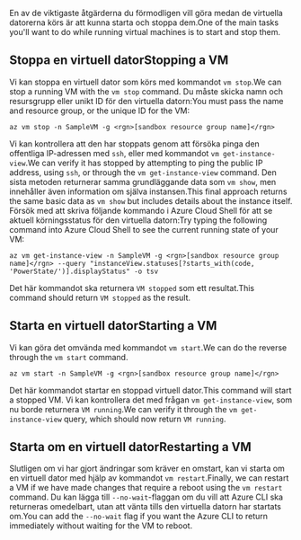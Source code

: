 <span data-ttu-id="5c4c5-101">En av de viktigaste åtgärderna du förmodligen vill göra medan de virtuella datorerna körs är att kunna starta och stoppa dem.</span><span class="sxs-lookup"><span data-stu-id="5c4c5-101">One of the main tasks you'll want to do while running virtual machines is to start and stop them.</span></span>

## <a name="stopping-a-vm"></a><span data-ttu-id="5c4c5-102">Stoppa en virtuell dator</span><span class="sxs-lookup"><span data-stu-id="5c4c5-102">Stopping a VM</span></span>

<span data-ttu-id="5c4c5-103">Vi kan stoppa en virtuell dator som körs med kommandot `vm stop`.</span><span class="sxs-lookup"><span data-stu-id="5c4c5-103">We can stop a running VM with the `vm stop` command.</span></span> <span data-ttu-id="5c4c5-104">Du måste skicka namn och resursgrupp eller unikt ID för den virtuella datorn:</span><span class="sxs-lookup"><span data-stu-id="5c4c5-104">You must pass the name and resource group, or the unique ID for the VM:</span></span>

```azurecli
az vm stop -n SampleVM -g <rgn>[sandbox resource group name]</rgn>
```

<span data-ttu-id="5c4c5-105">Vi kan kontrollera att den har stoppats genom att försöka pinga den offentliga IP-adressen med `ssh`, eller med kommandot `vm get-instance-view`.</span><span class="sxs-lookup"><span data-stu-id="5c4c5-105">We can verify it has stopped by attempting to ping the public IP address, using `ssh`, or through the `vm get-instance-view` command.</span></span> <span data-ttu-id="5c4c5-106">Den sista metoden returnerar samma grundläggande data som `vm show`, men innehåller även information om själva instansen.</span><span class="sxs-lookup"><span data-stu-id="5c4c5-106">This final approach returns the same basic data as `vm show` but includes details about the instance itself.</span></span> <span data-ttu-id="5c4c5-107">Försök med att skriva följande kommando i Azure Cloud Shell för att se aktuell körningsstatus för den virtuella datorn:</span><span class="sxs-lookup"><span data-stu-id="5c4c5-107">Try typing the following command into Azure Cloud Shell to see the current running state of your VM:</span></span>

```azurecli
az vm get-instance-view -n SampleVM -g <rgn>[sandbox resource group name]</rgn> --query "instanceView.statuses[?starts_with(code, 'PowerState/')].displayStatus" -o tsv
```

<span data-ttu-id="5c4c5-108">Det här kommandot ska returnera `VM stopped` som ett resultat.</span><span class="sxs-lookup"><span data-stu-id="5c4c5-108">This command should return `VM stopped` as the result.</span></span>

## <a name="starting-a-vm"></a><span data-ttu-id="5c4c5-109">Starta en virtuell dator</span><span class="sxs-lookup"><span data-stu-id="5c4c5-109">Starting a VM</span></span>

<span data-ttu-id="5c4c5-110">Vi kan göra det omvända med kommandot `vm start`.</span><span class="sxs-lookup"><span data-stu-id="5c4c5-110">We can do the reverse through the `vm start` command.</span></span>

```azurecli
az vm start -n SampleVM -g <rgn>[sandbox resource group name]</rgn>
```

<span data-ttu-id="5c4c5-111">Det här kommandot startar en stoppad virtuell dator.</span><span class="sxs-lookup"><span data-stu-id="5c4c5-111">This command will start a stopped VM.</span></span> <span data-ttu-id="5c4c5-112">Vi kan kontrollera det med frågan `vm get-instance-view`, som nu borde returnera `VM running`.</span><span class="sxs-lookup"><span data-stu-id="5c4c5-112">We can verify it through the `vm get-instance-view` query, which should now return `VM running`.</span></span>

## <a name="restarting-a-vm"></a><span data-ttu-id="5c4c5-113">Starta om en virtuell dator</span><span class="sxs-lookup"><span data-stu-id="5c4c5-113">Restarting a VM</span></span>

<span data-ttu-id="5c4c5-114">Slutligen om vi har gjort ändringar som kräver en omstart, kan vi starta om en virtuell dator med hjälp av kommandot `vm restart`.</span><span class="sxs-lookup"><span data-stu-id="5c4c5-114">Finally, we can restart a VM if we have made changes that require a reboot using the `vm restart` command.</span></span> <span data-ttu-id="5c4c5-115">Du kan lägga till `--no-wait`-flaggan om du vill att Azure CLI ska returneras omedelbart, utan att vänta tills den virtuella datorn har startats om.</span><span class="sxs-lookup"><span data-stu-id="5c4c5-115">You can add the `--no-wait` flag if you want the Azure CLI to return immediately without waiting for the VM to reboot.</span></span>

